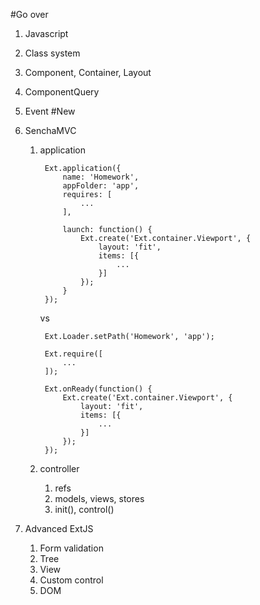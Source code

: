 #Go over
1. Javascript
1. Class system
1. Component, Container, Layout
1. ComponentQuery
1. Event
#New
1. SenchaMVC
	1. application

			Ext.application({
				name: 'Homework',
				appFolder: 'app',
				requires: [
					...
				],

				launch: function() {
					Ext.create('Ext.container.Viewport', {
						layout: 'fit',
						items: [{
							...
						}]
					});
				}
			});

		vs

			Ext.Loader.setPath('Homework', 'app');

			Ext.require([
				...
			]);

			Ext.onReady(function() {
				Ext.create('Ext.container.Viewport', {
					layout: 'fit',
					items: [{
						...
					}]
				});
			});

	1. controller
		1. refs
		1. models, views, stores
		1. init(), control()

1. Advanced ExtJS
	1. Form validation
	1. Tree
	1. View
	1. Custom control
	1. DOM